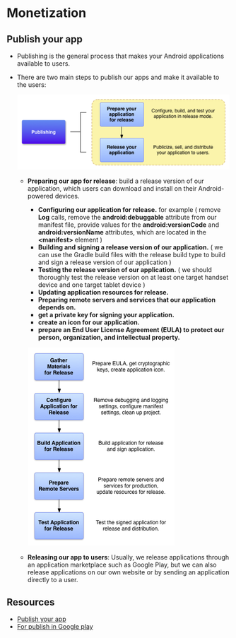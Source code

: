 # Monetization  
## Publish your app  
- Publishing is the general process that makes your Android applications available to users.  
- There are two main steps to publish our apps and make it available to the users:

   ![publishing_overview_prep](publishing_overview_prep.png)
   
   - **Preparing our app for release**: build a release version of our application, which users can download and install on their Android-powered devices.  
      - **Configuring our application for release.** for example ( remove **Log** calls, remove the **android:debuggable** attribute from our manifest file, provide values for the **android:versionCode** and **android:versionName** attributes, which are located in the **\<manifest\>** element )  
      - **Building and signing a release version of our application.**  ( we can use the Gradle build files with the release build type to build and sign a release version of our application )  
      - **Testing the release version of our application.**  ( we should thoroughly test the release version on at least one target handset device and one target tablet device )  
      - **Updating application resources for release.**   
      - **Preparing remote servers and services that our application depends on.**
      - **get a private key for signing your application.**  
      - **create an icon for our application.**  
      - **prepare an End User License Agreement (EULA) to protect our person, organization, and intellectual property.**   
      
       ![publishing_preparing](publishing_preparing.png)  
       
   - **Releasing our app to users**: Usually, we release applications through an application marketplace such as Google Play, but we can also release applications on our own website or by sending an application directly to a user.   

## Resources
- [Publish your app](https://developer.android.com/studio/publish)
- [For publish in Google play](https://play.google.com/console/about/guides/releasewithconfidence/)
